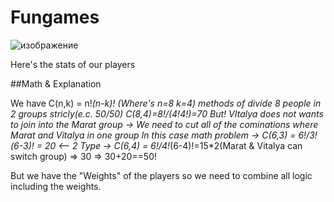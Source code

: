 # Fungames

![изображение](https://github.com/mavexe/Fungames/assets/82767270/34d1b0c3-a08e-4794-bd4d-67a32734e5cc)

Here's the stats of our players

##Math & Explanation

We have C(n,k) = n!*(n-k)! (Where's n=8 k=4) methods of divide 8 people in 2 groups stricly(e.c. 50/50) C(8,4)=8!/(4!*4!)=70
But! VItalya does not wants to join into the Marat group -> We need to cut all of the cominations where Marat and Vitalya in one group
In this case math problem -> C(6,3) = 6!/3!*(6-3)! = 20 <-- 
2 Type -> C(6,4) = 6!/4!*(6-4)!=15*2(Marat & Vitalya can switch group) => 30 => 30+20==50!

But we have the "Weights" of the players so we need to combine all logic including the weights.

